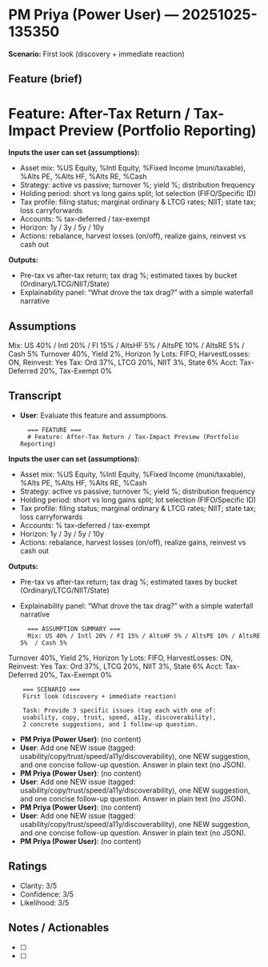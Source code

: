 # PM Priya (Power User) — 20251025-135350
**Scenario:** First look (discovery + immediate reaction)

## Feature (brief)
# Feature: After-Tax Return / Tax-Impact Preview (Portfolio Reporting)

**Inputs the user can set (assumptions):**
- Asset mix: %US Equity, %Intl Equity, %Fixed Income (muni/taxable), %Alts PE, %Alts HF, %Alts RE, %Cash
- Strategy: active vs passive; turnover %; yield %; distribution frequency
- Holding period: short vs long gains split; lot selection (FIFO/Specific ID)
- Tax profile: filing status; marginal ordinary & LTCG rates; NIIT; state tax; loss carryforwards
- Accounts: % tax-deferred / tax-exempt
- Horizon: 1y / 3y / 5y / 10y
- Actions: rebalance, harvest losses (on/off), realize gains, reinvest vs cash out

**Outputs:**
- Pre-tax vs after-tax return; tax drag %; estimated taxes by bucket (Ordinary/LTCG/NIIT/State)
- Explainability panel: “What drove the tax drag?” with a simple waterfall narrative

## Assumptions
Mix: US 40% / Intl 20% / FI 15% / AltsHF 5% / AltsPE 10% / AltsRE 5%  / Cash 5%
Turnover 40%, Yield 2%, Horizon 1y
Lots: FIFO, HarvestLosses: ON, Reinvest: Yes
Tax: Ord 37%, LTCG 20%, NIIT 3%, State 6%
Acct: Tax-Deferred 20%, Tax-Exempt 0%

## Transcript
- **User**: Evaluate this feature and assumptions.

        === FEATURE ===
        # Feature: After-Tax Return / Tax-Impact Preview (Portfolio Reporting)

**Inputs the user can set (assumptions):**
- Asset mix: %US Equity, %Intl Equity, %Fixed Income (muni/taxable), %Alts PE, %Alts HF, %Alts RE, %Cash
- Strategy: active vs passive; turnover %; yield %; distribution frequency
- Holding period: short vs long gains split; lot selection (FIFO/Specific ID)
- Tax profile: filing status; marginal ordinary & LTCG rates; NIIT; state tax; loss carryforwards
- Accounts: % tax-deferred / tax-exempt
- Horizon: 1y / 3y / 5y / 10y
- Actions: rebalance, harvest losses (on/off), realize gains, reinvest vs cash out

**Outputs:**
- Pre-tax vs after-tax return; tax drag %; estimated taxes by bucket (Ordinary/LTCG/NIIT/State)
- Explainability panel: “What drove the tax drag?” with a simple waterfall narrative

        === ASSUMPTION SUMMARY ===
        Mix: US 40% / Intl 20% / FI 15% / AltsHF 5% / AltsPE 10% / AltsRE 5%  / Cash 5%
Turnover 40%, Yield 2%, Horizon 1y
Lots: FIFO, HarvestLosses: ON, Reinvest: Yes
Tax: Ord 37%, LTCG 20%, NIIT 3%, State 6%
Acct: Tax-Deferred 20%, Tax-Exempt 0%

        === SCENARIO ===
        First look (discovery + immediate reaction)

        Task: Provide 3 specific issues (tag each with one of:
        usability, copy, trust, speed, a11y, discoverability),
        2 concrete suggestions, and 1 follow-up question.
- **PM Priya (Power User)**: (no content)
- **User**: Add one NEW issue (tagged: usability/copy/trust/speed/a11y/discoverability), one NEW suggestion, and one concise follow-up question. Answer in plain text (no JSON).
- **PM Priya (Power User)**: (no content)
- **User**: Add one NEW issue (tagged: usability/copy/trust/speed/a11y/discoverability), one NEW suggestion, and one concise follow-up question. Answer in plain text (no JSON).
- **PM Priya (Power User)**: (no content)
- **User**: Add one NEW issue (tagged: usability/copy/trust/speed/a11y/discoverability), one NEW suggestion, and one concise follow-up question. Answer in plain text (no JSON).
- **PM Priya (Power User)**: (no content)

## Ratings
- Clarity: 3/5
- Confidence: 3/5
- Likelihood: 3/5

## Notes / Actionables
- [ ]
- [ ]
